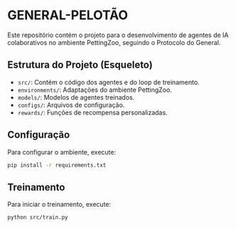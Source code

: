 # GENERAL-PELOTÃO

Este repositório contém o projeto para o desenvolvimento de agentes de IA colaborativos no ambiente PettingZoo, seguindo o Protocolo do General.

## Estrutura do Projeto (Esqueleto)

- `src/`: Contém o código dos agentes e do loop de treinamento.
- `environments/`: Adaptações do ambiente PettingZoo.
- `models/`: Modelos de agentes treinados.
- `configs/`: Arquivos de configuração.
- `rewards/`: Funções de recompensa personalizadas.

## Configuração

Para configurar o ambiente, execute:
```bash
pip install -r requirements.txt
```

## Treinamento

Para iniciar o treinamento, execute:
```bash
python src/train.py
```

